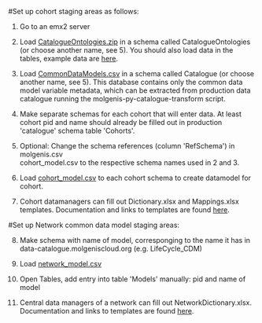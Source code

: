 #Set up cohort staging areas as follows:

1. Go to an emx2 server

2. Load [CatalogueOntologies.zip](https://github.com/molgenis/molgenis-py-catalogue-transform/datamodels/CatalogueOntologies.zip) 
in a schema called CatalogueOntologies (or choose another name, see 5). You should also load data in the tables, example data are 
[here](https://github.com/molgenis/molgenis-py-catalogue-transform/datamodels/CatalogueOntologies_with_data.zip).

3. Load [CommonDataModels.csv](https://github.com/molgenis/molgenis-py-catalogue-transform/datamodels/CommonDataModels.csv) in a schema called Catalogue 
(or choose another name, see 5). This database contains only the common data model variable metadata, which can be extracted from production 
data catalogue running the molgenis-py-catalogue-transform script.

4. Make separate schemas for each cohort that will enter data. At least cohort pid and name should already be filled out in production 'catalogue' schema
table 'Cohorts'.

5. Optional: Change the schema references (column 'RefSchema') in molgenis.csv  
cohort_model.csv to the respective schema names used in 2 and 3. 

6. Load [cohort_model.csv](https://github.com/molgenis/molgenis-py-catalogue-transform/datamodels/cohort_model.csv) to each cohort schema to 
create datamodel for cohort.

7. Cohort datamanagers can fill out Dictionary.xlsx and Mappings.xlsx templates. Documentation and links to templates are found 
[here](https://data-catalogue.molgeniscloud.org/apps/docs/#/cat_cohort-data-manager).


#Set up Network common data model staging areas:

8. Make schema with name of model, corresponging to the name it has in data-catalogue.molgeniscloud.org (e.g. LifeCycle_CDM)

9. Load [network_model.csv](https://github.com/molgenis/molgenis-py-catalogue-transform/datamodels/network_model.csv)

10. Open Tables, add entry into table 'Models' manually: pid and 
name of model

11. Central data managers of a network can fill out NetworkDictionary.xlsx. Documentation and links to templates are found 
[here](https://data-catalogue.molgeniscloud.org/apps/docs/#/cat_network-data-manager).
